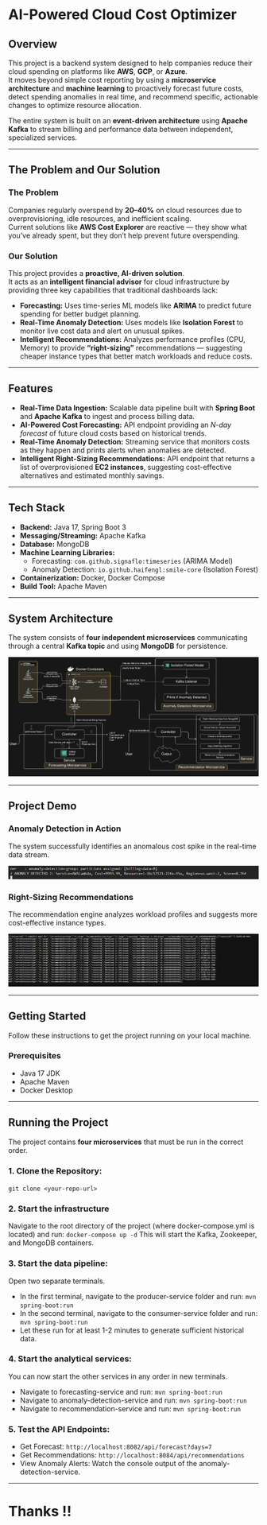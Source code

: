 # AI-Powered Cloud Cost Optimizer

## Overview
This project is a backend system designed to help companies reduce their cloud spending on platforms like **AWS**, **GCP**, or **Azure**.  
It moves beyond simple cost reporting by using a **microservice architecture** and **machine learning** to proactively forecast future costs, detect spending anomalies in real time, and recommend specific, actionable changes to optimize resource allocation.

The entire system is built on an **event-driven architecture** using **Apache Kafka** to stream billing and performance data between independent, specialized services.

---

## The Problem and Our Solution

### The Problem
Companies regularly overspend by **20–40%** on cloud resources due to overprovisioning, idle resources, and inefficient scaling.  
Current solutions like **AWS Cost Explorer** are reactive — they show what you’ve already spent, but they don’t help prevent future overspending.

### Our Solution
This project provides a **proactive, AI-driven solution**.  
It acts as an **intelligent financial advisor** for cloud infrastructure by providing three key capabilities that traditional dashboards lack:

- **Forecasting:** Uses time-series ML models like **ARIMA** to predict future spending for better budget planning.  
- **Real-Time Anomaly Detection:** Uses models like **Isolation Forest** to monitor live cost data and alert on unusual spikes.  
- **Intelligent Recommendations:** Analyzes performance profiles (CPU, Memory) to provide **“right-sizing”** recommendations — suggesting cheaper instance types that better match workloads and reduce costs.

---

## Features
- **Real-Time Data Ingestion:** Scalable data pipeline built with **Spring Boot** and **Apache Kafka** to ingest and process billing data.  
- **AI-Powered Cost Forecasting:** API endpoint providing an *N-day forecast* of future cloud costs based on historical trends.  
- **Real-Time Anomaly Detection:** Streaming service that monitors costs as they happen and prints alerts when anomalies are detected.  
- **Intelligent Right-Sizing Recommendations:** API endpoint that returns a list of overprovisioned **EC2 instances**, suggesting cost-effective alternatives and estimated monthly savings.

---

## Tech Stack
- **Backend:** Java 17, Spring Boot 3  
- **Messaging/Streaming:** Apache Kafka  
- **Database:** MongoDB  
- **Machine Learning Libraries:**
  - Forecasting: `com.github.signaflo:timeseries` (ARIMA Model)
  - Anomaly Detection: `io.github.haifengl:smile-core` (Isolation Forest)
- **Containerization:** Docker, Docker Compose  
- **Build Tool:** Apache Maven  

---

## System Architecture
The system consists of **four independent microservices** communicating through a central **Kafka topic** and using **MongoDB** for persistence.
 
![System LLD](LLD.png)

---

## Project Demo

### Anomaly Detection in Action
The system successfully identifies an anomalous cost spike in the real-time data stream.
 
![Anomaly Detected](Anomaly.png)

### Right-Sizing Recommendations
The recommendation engine analyzes workload profiles and suggests more cost-effective instance types.
 
![Right-Sizing Recommendation](Recommendation.png)

---

## Getting Started
Follow these instructions to get the project running on your local machine.

### Prerequisites
- Java 17 JDK  
- Apache Maven  
- Docker Desktop  

---

## Running the Project
The project contains **four microservices** that must be run in the correct order.

### 1. Clone the Repository:
`git clone <your-repo-url>`

### 2. Start the infrastructure
Navigate to the root directory of the project (where docker-compose.yml is located) and run:
`docker-compose up -d`
This will start the Kafka, Zookeeper, and MongoDB containers.

### 3. Start the data pipeline:
Open two separate terminals.
- In the first terminal, navigate to the producer-service folder and run: `mvn spring-boot:run`
- In the second terminal, navigate to the consumer-service folder and run: `mvn spring-boot:run`
- Let these run for at least 1-2 minutes to generate sufficient historical data.

### 4. Start the analytical services:
You can now start the other services in any order in new terminals.
- Navigate to forecasting-service and run: `mvn spring-boot:run`
- Navigate to anomaly-detection-service and run: `mvn spring-boot:run`
- Navigate to recommendation-service and run: `mvn spring-boot:run`

### 5. Test the API Endpoints:
- Get Forecast: `http://localhost:8082/api/forecast?days=7`
- Get Recommendations: `http://localhost:8084/api/recommendations`
- View Anomaly Alerts: Watch the console output of the anomaly-detection-service.

---

# Thanks !!

